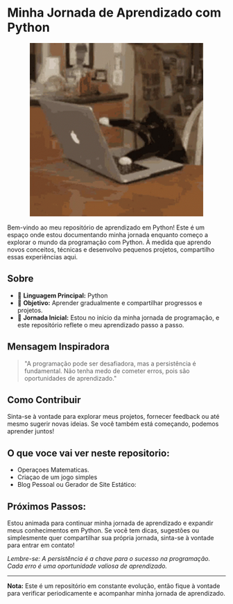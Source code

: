 # Minha Jornada de Aprendizado com  Python

  <p align="center">
  <img width="400" src="tenor.gif" alt="cattocode">
</p>


Bem-vindo ao meu repositório de aprendizado em Python! Este é um espaço onde estou documentando minha jornada enquanto começo a explorar o mundo da programação com Python. À medida que aprendo novos conceitos, técnicas e desenvolvo pequenos projetos, compartilho essas experiências aqui.

## Sobre

- 🐍 **Linguagem Principal:** Python 
- 🚀 **Objetivo:** Aprender gradualmente e compartilhar progressos e projetos.
- 🌱 **Jornada Inicial:** Estou no início da minha jornada de programação, e este repositório reflete o meu aprendizado passo a passo.

## Mensagem Inspiradora

> "A programação pode ser desafiadora, mas a persistência é fundamental. Não tenha medo de cometer erros, pois são oportunidades de aprendizado."

## Como Contribuir

Sinta-se à vontade para explorar meus projetos, fornecer feedback ou até mesmo sugerir novas ideias. Se você também está começando, podemos aprender juntos!

## O que voce vai ver neste repositorio:

- Operaçoes Matematicas.                                                                                                                                                            
- Criaçao de um jogo simples 
- Blog Pessoal ou Gerador de Site Estático:


## Próximos Passos:

Estou animada para continuar minha jornada de aprendizado e expandir meus conhecimentos em Python. Se você tem dicas, sugestões ou simplesmente quer compartilhar sua própria jornada, sinta-se à vontade para entrar em contato!

_Lembre-se: A persistência é a chave para o sucesso na programação. Cada erro é uma oportunidade valiosa de aprendizado._

---

**Nota:** Este é um repositório em constante evolução, então fique à vontade para verificar periodicamente e acompanhar minha jornada de aprendizado.

